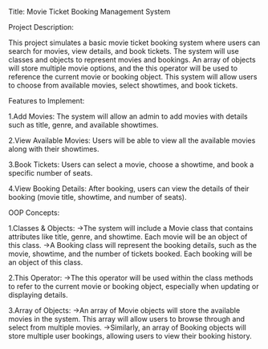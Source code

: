 Title: Movie Ticket Booking Management System

Project Description:

This project simulates a basic movie ticket booking system where users can search for movies, view details, and book tickets. The system will use classes and objects to represent movies and bookings. An array of objects will store multiple movie options, and the this operator will be used to reference the current movie or booking object. This system will allow users to choose from available movies, select showtimes, and book tickets.


Features to Implement:

1.Add Movies:
The system will allow an admin to add movies with details such as title, genre, and available showtimes.

2.View Available Movies:
Users will be able to view all the available movies along with their showtimes.

3.Book Tickets:
Users can select a movie, choose a showtime, and book a specific number of seats.

4.View Booking Details:
After booking, users can view the details of their booking (movie title, showtime, and number of seats).

OOP Concepts:

1.Classes & Objects:
->The system will include a Movie class that contains attributes like title, genre, and showtime. Each movie will be an object of this class.
->A Booking class will represent the booking details, such as the movie, showtime, and the number of tickets booked. Each booking will be an object of this class.

2.This Operator:
->The this operator will be used within the class methods to refer to the current movie or booking object, especially when updating or displaying details.

3.Array of Objects:
->An array of Movie objects will store the available movies in the system. This array will allow users to browse through and select from multiple movies.
->Similarly, an array of Booking objects will store multiple user bookings, allowing users to view their booking history.

